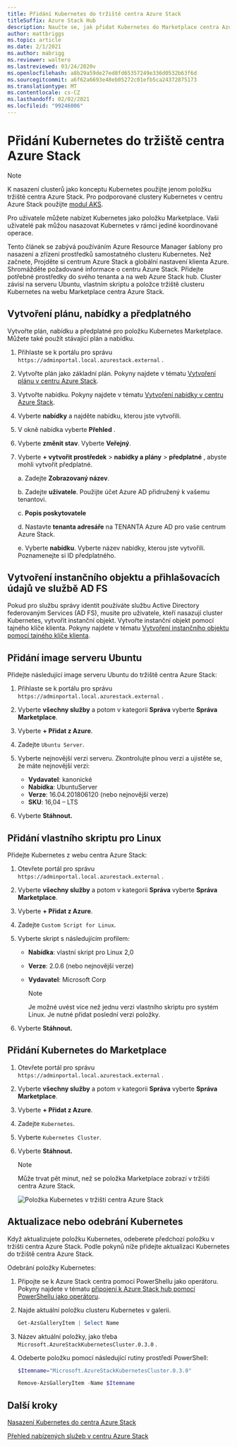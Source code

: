 ```yaml
---
title: Přidání Kubernetes do tržiště centra Azure Stack
titleSuffix: Azure Stack Hub
description: Naučte se, jak přidat Kubernetes do Marketplace centra Azure Stack.
author: mattbriggs
ms.topic: article
ms.date: 2/1/2021
ms.author: mabrigg
ms.reviewer: waltero
ms.lastreviewed: 03/24/2020v
ms.openlocfilehash: a8b29a59de27ed8fd65357249e336d0532b63f6d
ms.sourcegitcommit: a6f62a6693e48eb05272c01efb5ca24372875173
ms.translationtype: MT
ms.contentlocale: cs-CZ
ms.lasthandoff: 02/02/2021
ms.locfileid: "99246006"
---
```

# <a name="add-kubernetes-to-azure-stack-hub-marketplace"></a>Přidání Kubernetes do tržiště centra Azure Stack

> [!note]  
> K nasazení clusterů jako konceptu Kubernetes použijte jenom položku tržiště centra Azure Stack. Pro podporované clustery Kubernetes v centru Azure Stack použijte [modul AKS](azure-stack-aks-engine.md).

Pro uživatele můžete nabízet Kubernetes jako položku Marketplace. Vaši uživatelé pak můžou nasazovat Kubernetes v rámci jediné koordinované operace.

Tento článek se zabývá používáním Azure Resource Manager šablony pro nasazení a zřízení prostředků samostatného clusteru Kubernetes. Než začnete, Projděte si centrum Azure Stack a globální nastavení klienta Azure. Shromážděte požadované informace o centru Azure Stack. Přidejte potřebné prostředky do svého tenanta a na web Azure Stack hub. Cluster závisí na serveru Ubuntu, vlastním skriptu a položce tržiště clusteru Kubernetes na webu Marketplace centra Azure Stack.

## <a name="create-a-plan-an-offer-and-a-subscription"></a>Vytvoření plánu, nabídky a předplatného

Vytvořte plán, nabídku a předplatné pro položku Kubernetes Marketplace. Můžete také použít stávající plán a nabídku.

1. Přihlaste se k portálu pro správu `https://adminportal.local.azurestack.external` .

1. Vytvořte plán jako základní plán. Pokyny najdete v tématu [Vytvoření plánu v centru Azure Stack](azure-stack-create-plan.md).

1. Vytvořte nabídku. Pokyny najdete v tématu [Vytvoření nabídky v centru Azure Stack](azure-stack-create-offer.md).

1. Vyberte **nabídky** a najděte nabídku, kterou jste vytvořili.

1. V okně nabídka vyberte **Přehled** .

1. Vyberte **změnit stav**. Vyberte **Veřejný**.

1. Vyberte **+ vytvořit prostředek**  >  **nabídky a plány**  >  **předplatné** , abyste mohli vytvořit předplatné.

    a. Zadejte **Zobrazovaný název**.

    b. Zadejte **uživatele**. Použijte účet Azure AD přidružený k vašemu tenantovi.

    c. **Popis poskytovatele**

    d. Nastavte **tenanta adresáře** na TENANTA Azure AD pro vaše centrum Azure Stack. 

    e. Vyberte **nabídku**. Vyberte název nabídky, kterou jste vytvořili. Poznamenejte si ID předplatného.

## <a name="create-a-service-principal-and-credentials-in-ad-fs"></a>Vytvoření instančního objektu a přihlašovacích údajů ve službě AD FS

Pokud pro službu správy identit používáte službu Active Directory federovaným Services (AD FS), musíte pro uživatele, kteří nasazují cluster Kubernetes, vytvořit instanční objekt. Vytvořte instanční objekt pomocí tajného klíče klienta. Pokyny najdete v tématu [Vytvoření instančního objektu pomocí tajného klíče klienta](azure-stack-create-service-principals.md#create-a-service-principal-that-uses-client-secret-credentials).

## <a name="add-an-ubuntu-server-image"></a>Přidání image serveru Ubuntu

Přidejte následující image serveru Ubuntu do tržiště centra Azure Stack:

1. Přihlaste se k portálu pro správu `https://adminportal.local.azurestack.external` .

1. Vyberte **všechny služby** a potom v kategorii **Správa** vyberte **Správa Marketplace**.

1. Vyberte **+ Přidat z Azure**.

1. Zadejte `Ubuntu Server`.

1. Vyberte nejnovější verzi serveru. Zkontrolujte plnou verzi a ujistěte se, že máte nejnovější verzi:
    - **Vydavatel**: kanonické
    - **Nabídka**: UbuntuServer
    - **Verze**: 16.04.201806120 (nebo nejnovější verze)
    - **SKU**: 16,04 – LTS

1. Vyberte **Stáhnout.**

## <a name="add-a-custom-script-for-linux"></a>Přidání vlastního skriptu pro Linux

Přidejte Kubernetes z webu centra Azure Stack:

1. Otevřete portál pro správu `https://adminportal.local.azurestack.external` .

1. Vyberte **všechny služby** a potom v kategorii **Správa** vyberte **Správa Marketplace**.

1. Vyberte **+ Přidat z Azure**.

1. Zadejte `Custom Script for Linux`.

1. Vyberte skript s následujícím profilem:
   - **Nabídka**: vlastní skript pro Linux 2,0
   - **Verze**: 2.0.6 (nebo nejnovější verze)
   - **Vydavatel**: Microsoft Corp

     > [!Note]  
     > Je možné uvést více než jednu verzi vlastního skriptu pro systém Linux. Je nutné přidat poslední verzi položky.

1. Vyberte **Stáhnout.**

## <a name="add-kubernetes-to-the-marketplace"></a>Přidání Kubernetes do Marketplace

1. Otevřete portál pro správu `https://adminportal.local.azurestack.external` .

1. Vyberte **všechny služby** a potom v kategorii **Správa** vyberte **Správa Marketplace**.

1. Vyberte **+ Přidat z Azure**.

1. Zadejte `Kubernetes`.

1. Vyberte `Kubernetes Cluster`.

1. Vyberte **Stáhnout.**

    > [!note]  
    > Může trvat pět minut, než se položka Marketplace zobrazí v tržišti centra Azure Stack.

    ![Položka Kubernetes v tržišti centra Azure Stack](../user/media/azure-stack-solution-template-kubernetes-deploy/marketplaceitem.png)

## <a name="update-or-remove-the-kubernetes"></a>Aktualizace nebo odebrání Kubernetes

Když aktualizujete položku Kubernetes, odeberete předchozí položku v tržišti centra Azure Stack. Podle pokynů níže přidejte aktualizaci Kubernetes do tržiště centra Azure Stack.

Odebrání položky Kubernetes:

1. Připojte se k Azure Stack centra pomocí PowerShellu jako operátoru. Pokyny najdete v tématu [připojení k Azure Stack hub pomocí PowerShellu jako operátoru](azure-stack-powershell-configure-admin.md).

2. Najde aktuální položku clusteru Kubernetes v galerii.

    ```powershell  
    Get-AzsGalleryItem | Select Name
    ```
    
3. Název aktuální položky, jako třeba `Microsoft.AzureStackKubernetesCluster.0.3.0` .

4. Odeberte položku pomocí následující rutiny prostředí PowerShell:

    ```powershell  
    $Itemname="Microsoft.AzureStackKubernetesCluster.0.3.0"

    Remove-AzsGalleryItem -Name $Itemname
    ```

## <a name="next-steps"></a>Další kroky

[Nasazení Kubernetes do centra Azure Stack](../user/azure-stack-solution-template-kubernetes-deploy.md)

[Přehled nabízených služeb v centru Azure Stack](service-plan-offer-subscription-overview.md)

